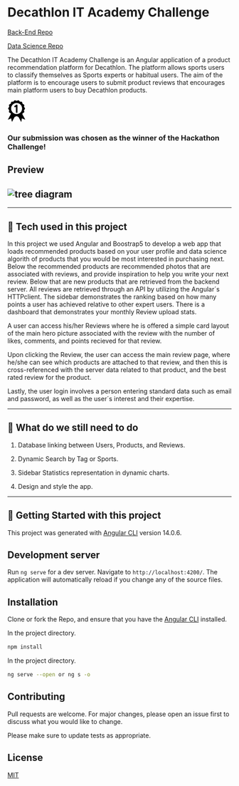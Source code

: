 # Decathlon IT Academy Challenge

[Back-End Repo](https://github.com/fbages/hackatonDecathlonBackendTeam1)

[Data Science Repo](https://github.com/hinojosaad/decathlon-it-academy-data-science)


The  Decathlon IT Academy Challenge is an Angular application of a product recommendation platform for Decathlon. The platform allows sports users to classify themselves as Sports experts or habitual users. The aim of the platform is to encourage users to submit product reviews that encourages main platform users to buy Decathlon products.

<img src="1stPrize.png" alt="1st-Prize" width="40"/>

### Our submission was chosen as the winner of the Hackathon Challenge!

## **Preview**

## ![tree diagram](src/assets/preview.gif)

---

## :wrench: **Tech used in this project**

In this project we used Angular and Boostrap5 to develop a web app that loads recommended products based on your user profile and data science algorith of products that you would be most interested in purchasing next. Below the recommended products are recommended photos that are associated with reviews, and provide inspiration to help you write your next review. Below that are new products that are retrieved from the backend server. All reviews are retrieved through an API by utilizing the Angular´s HTTPclient. The sidebar demonstrates the ranking based on how many points a user has achieved relative to other expert users. There is a dashboard that demonstrates your monthly Review upload stats.

A user can access his/her Reviews where he is offered a simple card layout of the main hero picture associated with the review with the number of likes, comments, and points recieved for that review. 

Upon clicking the Review, the user can access the main review page, where he/she can see which products are attached to that review, and then this is cross-referenced with the server data related to that product, and the best rated review for the product.

Lastly, the user login involves a person entering standard data such as email and password, as well as the user´s interest and their expertise.

---


## :memo: **What do we still need to do**

1. Database linking between Users, Products, and Reviews.

2. Dynamic Search by Tag or Sports. 

3. Sidebar Statistics representation in dynamic charts.

4. Design and style the app.


---

## :seedling: **Getting Started with this project**

This project was generated with [Angular CLI](https://github.com/angular/angular-cli) version 14.0.6.

## Development server

Run `ng serve` for a dev server. Navigate to `http://localhost:4200/`. The application will automatically reload if you change any of the source files.

## Installation

Clone or fork the Repo, and ensure that you have the [Angular CLI](https://github.com/angular/angular-cli) installed.

In the project directory.

```bash
npm install
```

In the project directory.

```bash
ng serve --open or ng s -o
```

## Contributing

Pull requests are welcome. For major changes, please open an issue first to discuss what you would like to change.

Please make sure to update tests as appropriate.

## License

[MIT](https://choosealicense.com/licenses/mit/)
